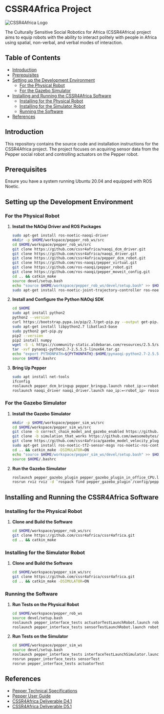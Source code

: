 # CSSR4Africa Project

![CSSR4Africa Logo](path/to/your/logo.svg)

The Culturally Sensitive Social Robotics for Africa (CSSR4Africa) project aims to equip robots with the ability to interact politely with people in Africa using spatial, non-verbal, and verbal modes of interaction.

## Table of Contents
- [Introduction](#introduction)
- [Prerequisites](#prerequisites)
- [Setting up the Development Environment](#setting-up-the-development-environment)
  - [For the Physical Robot](#for-the-physical-robot)
  - [For the Gazebo Simulator](#for-the-gazebo-simulator)
- [Installing and Running the CSSR4Africa Software](#installing-and-running-the-cssr4africa-software)
  - [Installing for the Physical Robot](#installing-for-the-physical-robot)
  - [Installing for the Simulator Robot](#installing-for-the-simulator-robot)
  - [Running the Software](#running-the-software)
- [References](#references)

## Introduction

This repository contains the source code and installation instructions for the CSSR4Africa project. The project focuses on acquiring sensor data from the Pepper social robot and controlling actuators on the Pepper robot.

## Prerequisites

Ensure you have a system running Ubuntu 20.04 and equipped with ROS Noetic.

## Setting up the Development Environment

### For the Physical Robot

1. **Install the NAOqi Driver and ROS Packages**

    ```bash
    sudo apt-get install ros-noetic-naoqi-driver
    mkdir -p $HOME/workspace/pepper_rob_ws/src
    cd $HOME/workspace/pepper_rob_ws/src
    git clone https://github.com/cssr4africa/naoqi_dcm_driver.git
    git clone https://github.com/cssr4africa/naoqi_driver.git
    git clone https://github.com/cssr4africa/pepper_dcm_robot.git
    git clone https://github.com/ros-naoqi/pepper_virtual.git
    git clone https://github.com/ros-naoqi/pepper_robot.git
    git clone https://github.com/ros-naoqi/pepper_moveit_config.git
    cd .. && catkin_make
    source devel/setup.bash
    echo "source $HOME/workspace/pepper_rob_ws/devel/setup.bash" >> $HOME/.bashrc
    sudo apt-get install ros-noetic-joint-trajectory-controller ros-noetic-ros-controllers ros-noetic-pepper-meshes
    ```

2. **Install and Configure the Python NAOqi SDK**

    ```bash
    cd $HOME
    sudo apt install python2
    python2 --version
    curl https://bootstrap.pypa.io/pip/2.7/get-pip.py --output get-pip.py
    sudo apt-get install libpython2.7 libatlas3-base
    sudo python2 get-pip.py
    pip2 --version
    pip2 install numpy
    wget -S -L https://community-static.aldebaran.com/resources/2.5.5/sdk-python/pynaoqi-python2.7-2.5.5.5-linux64.tar.gz
    tar -xvf pynaoqi-python2.7-2.5.5.5-linux64.tar.gz
    echo "export PYTHONPATH=${PYTHONPATH}:$HOME/pynaoqi-python2.7-2.5.5.5-linux64/lib/python2.7/site-packages" >> $HOME/.bashrc
    source $HOME/.bashrc
    ```

3. **Bring Up Pepper**

    ```bash
    sudo apt install net-tools
    ifconfig
    roslaunch pepper_dcm_bringup pepper_bringup.launch robot_ip:=<robot_ip> roscore_ip:=<roscore_ip> network_interface:=<network_interface_name>
    roslaunch naoqi_driver naoqi_driver.launch nao_ip:=<robot_ip> roscore_ip:=<roscore_ip> network_interface:=<network_interface_name>
    ```

### For the Gazebo Simulator

1. **Install the Gazebo Simulator**

    ```bash
    mkdir -p $HOME/workspace/pepper_sim_ws/src
    cd $HOME/workspace/pepper_sim_ws/src
    git clone -b correct_chain_model_and_gazebo_enabled https://github.com/awesomebytes/pepper_robot
    git clone -b simulation_that_works https://github.com/awesomebytes/pepper_virtual
    git clone https://github.com/cssr4africa/gazebo_model_velocity_plugin
    sudo apt-get install ros-noetic-tf2-sensor-msgs ros-noetic-ros-control ros-noetic-ros-controllers ros-noetic-gazebo-ros ros-noetic-gazebo-ros-control ros-noetic-gazebo-plugins ros-noetic-controller-manager ros-noetic-ddynamic-reconfigure-python ros-noetic-pepper-meshes
    cd .. && catkin_make -DSIMULATOR=ON
    echo "source $HOME/workspace/pepper_sim_ws/devel/setup.bash" >> $HOME/.bashrc
    source $HOME/.bashrc
    ```

2. **Run the Gazebo Simulator**

    ```bash
    roslaunch pepper_gazebo_plugin pepper_gazebo_plugin_in_office_CPU.launch
    rosrun rviz rviz -d `rospack find pepper_gazebo_plugin`/config/pepper_sensors.rviz
    ```

## Installing and Running the CSSR4Africa Software

### Installing for the Physical Robot

1. **Clone and Build the Software**

    ```bash
    cd $HOME/workspace/pepper_rob_ws/src
    git clone https://github.com/cssr4africa/cssr4africa.git
    cd .. && catkin_make
    ```

### Installing for the Simulator Robot

1. **Clone and Build the Software**

    ```bash
    cd $HOME/workspace/pepper_sim_ws/src
    git clone https://github.com/cssr4africa/cssr4africa.git
    cd .. && catkin_make -DSIMULATOR=ON
    ```

### Running the Software

1. **Run Tests on the Physical Robot**

    ```bash
    cd $HOME/workspace/pepper_rob_ws
    source devel/setup.bash
    roslaunch pepper_interface_tests actuatorTestLaunchRobot.launch robot_ip:=<robot_ip> roscore_ip:=<roscore_ip> network_interface:=<network_interface_name>
    roslaunch pepper_interface_tests sensorTestLaunchRobot.launch robot_ip:=<robot_ip> roscore_ip:=<roscore_ip> network_interface:=<network_interface_name>
    ```

2. **Run Tests on the Simulator**

    ```bash
    cd $HOME/workspace/pepper_sim_ws
    source devel/setup.bash
    roslaunch pepper_interface_tests interfaceTestLaunchSimulator.launch
    rosrun pepper_interface_tests sensorTest
    rosrun pepper_interface_tests actuatorTest
    ```

## References

- [Pepper Technical Specifications](http://doc.aldebaran.com/2-5/family/pepper_technical/index_pep.html)
- [Pepper User Guide](http://doc.aldebaran.com/2-5/family/pepper_user_guide/first_conf_pep.html)
- [CSSR4Africa Deliverable D4.1](https://cssr4africa.github.io/deliverables/CSSR4Africa_Deliverable_D4.1.pdf)
- [CSSR4Africa Deliverable D5.1](https://cssr4africa.github.io/deliverables/CSSR4Africa_Deliverable_D5.1.pdf)
